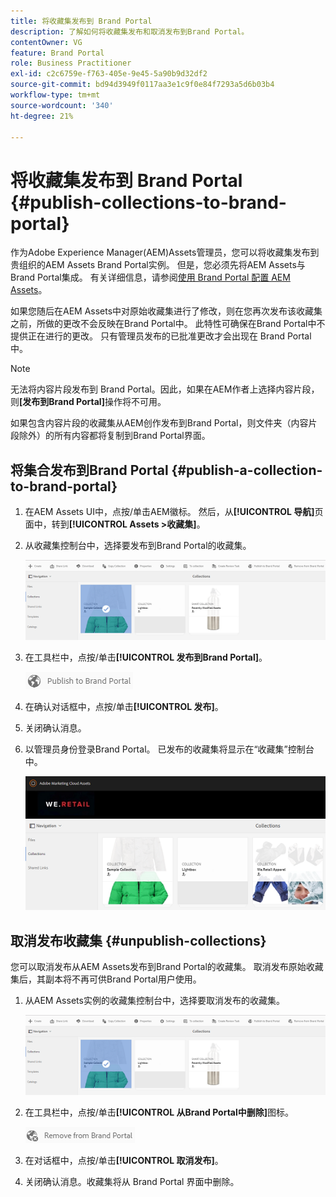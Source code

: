 ```yaml
---
title: 将收藏集发布到 Brand Portal
description: 了解如何将收藏集发布和取消发布到Brand Portal。
contentOwner: VG
feature: Brand Portal
role: Business Practitioner
exl-id: c2c6759e-f763-405e-9e45-5a90b9d32df2
source-git-commit: bd94d3949f0117aa3e1c9f0e84f7293a5d6b03b4
workflow-type: tm+mt
source-wordcount: '340'
ht-degree: 21%

---
```


# 将收藏集发布到 Brand Portal {#publish-collections-to-brand-portal}

作为Adobe Experience Manager(AEM)Assets管理员，您可以将收藏集发布到贵组织的AEM Assets Brand Portal实例。 但是，您必须先将AEM Assets与Brand Portal集成。 有关详细信息，请参阅[使用 Brand Portal 配置 AEM Assets](configure-aem-assets-with-brand-portal.md)。

如果您随后在AEM Assets中对原始收藏集进行了修改，则在您再次发布该收藏集之前，所做的更改不会反映在Brand Portal中。 此特性可确保在Brand Portal中不提供正在进行的更改。 只有管理员发布的已批准更改才会出现在 Brand Portal 中。

>[!NOTE]
>
>无法将内容片段发布到 Brand Portal。因此，如果在AEM作者上选择内容片段，则&#x200B;**[发布到Brand Portal]**&#x200B;操作将不可用。
>
>如果包含内容片段的收藏集从AEM创作发布到Brand Portal，则文件夹（内容片段除外）的所有内容都将复制到Brand Portal界面。

## 将集合发布到Brand Portal {#publish-a-collection-to-brand-portal}

1. 在AEM Assets UI中，点按/单击AEM徽标。 然后，从&#x200B;**[!UICONTROL 导航]**&#x200B;页面中，转到&#x200B;**[!UICONTROL Assets >收藏集]**。
2. 从收藏集控制台中，选择要发布到Brand Portal的收藏集。

   ![select_collection](assets/select_collection.png)

3. 在工具栏中，点按/单击&#x200B;**[!UICONTROL 发布到Brand Portal]**。

   ![publish_to_bp_icon](assets/publish_to_bp_icon.png)

4. 在确认对话框中，点按/单击&#x200B;**[!UICONTROL 发布]**。
5. 关闭确认消息。
6. 以管理员身份登录Brand Portal。 已发布的收藏集将显示在“收藏集”控制台中。

   ![published_collection](assets/published_collection.png)

## 取消发布收藏集 {#unpublish-collections}

您可以取消发布从AEM Assets发布到Brand Portal的收藏集。 取消发布原始收藏集后，其副本将不再可供Brand Portal用户使用。

1. 从AEM Assets实例的收藏集控制台中，选择要取消发布的收藏集。

   ![select_collection-1](assets/select_collection-1.png)

2. 在工具栏中，点按/单击&#x200B;**[!UICONTROL 从Brand Portal中删除]**&#x200B;图标。

   ![remove_from_bp_icon](assets/remove_from_bp_icon.png)

3. 在对话框中，点按/单击&#x200B;**[!UICONTROL 取消发布]**。
4. 关闭确认消息。收藏集将从 Brand Portal 界面中删除。
